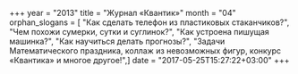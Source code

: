 +++
year = "2013"
title = "Журнал «Квантик»"
month = "04"
orphan_slogans = [ "Как сделать телефон из пластиковых стаканчиков?", "Чем похожи сумерки, сутки и суглинок?", "Как устроена пишущая машинка?", "Как научиться делать прогнозы?", "Задачи Математического праздника, коллаж из невозможных фигур, конкурс «Квантика» и многое другое!",]
date = "2017-05-25T15:27:22+03:00"
+++
